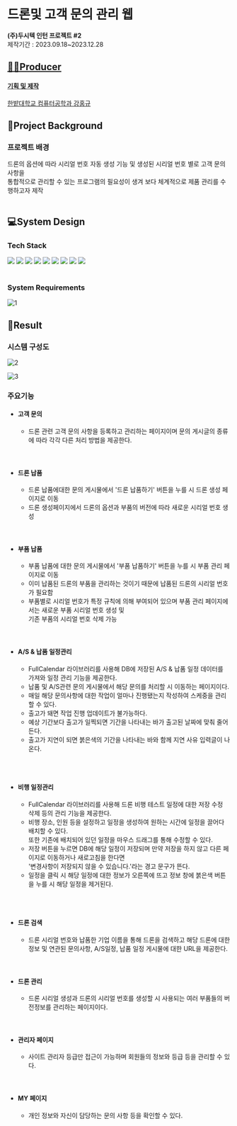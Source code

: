 # 드론및 고객 문의 관리 웹
**(주)두시텍 인턴 프로젝트 #2**
<br>
제작기간 : 2023.09.18~2023.12.28

## <u>👨‍🔧Producer
 #### 기획 및 제작

한밭대학교 컴퓨터공학과 강홍규


	

## </u> 🧐Project Background
<h3>프로젝트 배경</h3>
드론의 옵션에 따라 시리얼 번호 자동 생성 기능 및 생성된 시리얼 번호 별로 고객 문의사항을 <br> 통합적으로 관리할 수 있는 프로그램의 필요성이 생겨 보다 체계적으로 제품 관리를 수행하고자 제작

  <br>
  <br>
  
## 💻System Design

<h3> Tech Stack </h3>
<div align="left">
<img src="https://img.shields.io/badge/Java-007396?style=flat&logo=Conda-Forge&logoColor=white" />
<img src="https://img.shields.io/badge/Spring-6DB33F?style=flat&logo=Spring&logoColor=white" />
	<img src="https://img.shields.io/badge/Gradle-02303A?style=flat&logo=gradle&logoColor=white" />
  <img src="https://img.shields.io/badge/Intellij%20IDE-000000?style=flat&logo=intellijidea&logoColor=white" />
	<img src="https://img.shields.io/badge/Tomcat-F8DC75?style=flat&logo=ApacheTomcat&logoColor=white" />
	<img src="https://img.shields.io/badge/GitHub-181717?style=flat&logo=GitHub&logoColor=white" />
  <img src="https://img.shields.io/badge/html5-E34F26?style=flat&logo=html5&logoColor=white" />
		<img src="https://img.shields.io/badge/css3-1572B6?style=flat&logo=css3&logoColor=white" />
		<img src="https://img.shields.io/badge/javascript-F7DF1E?style=flat&logo=javascript&logoColor=white" />
</div>
<br>

### System Requirements

![1](https://github.com/hk1776/manage/assets/77769783/f70816d8-2a2c-45e3-95c6-7de1e9ae80a4)


## 📲Result
   ### 시스템 구성도
![2](https://github.com/hk1776/manage/assets/77769783/acbc98d2-ac73-43a6-9413-8c8cfd2451fa)


![3](https://github.com/hk1776/manage/assets/77769783/cf4808c9-6d88-435a-a448-e6f2987038a8)


  ### 주요기능
   - #### 고객 문의 
      - 드론 관련 고객 문의 사항을 등록하고 관리하는 페이지이며 문의 게시글의 종류에 따라 각각 다른 처리 방법을 제공한다.<br>
<br><br>
 - #### 드론 납품
      - 드론 납품에대한 문의 게시물에서 '드론 납품하기' 버튼을 누를 시 드론 생성 페이지로 이동
      - 드론 생성페이지에서 드론의 옵션과 부품의 버전에 따라 새로운 시리얼 번호 생성<br>
<br><br>
 - #### 부품 납품
      - 부품 납품에 대한 문의 게시물에서 '부품 납품하기' 버튼을 누를 시 부품 관리 페이지로 이동
      - 이미 납품된 드론의 부품을 관리하는 것이기 때문에 납품된 드론의 시리얼 번호가 필요함
      - 부품별로 시리얼 번호가 특정 규칙에 의해 부여되어 있으며 부품 관리 페이지에서는 새로운 부품 시리얼 번호 생성 및 <br> 기존 부품의 시리얼 번호 삭제 가능  <br>
<br><br>
  - #### A/S & 납품 일정관리
      - FullCalendar 라이브러리를 사용해 DB에 저장된 A/S & 납품 일정 데이터를 가져와 일정 관리 기능을 제공한다.
      - 납품 및 A/S관련 문의 게시물에서 해당 문의를 처리할 시 이동하는 페이지이다.
      - 매일 해당 문의사항에 대한 작업이 얼마나 진행됐는지 작성하여 스케중을 관리할 수 있다.
      - 출고가 돼면 작업 진행 업데이트가 불가능하다.
      - 예상 기간보다 출고가 일찍되면 기간을 나타내는 바가 출고된 날짜에 맞춰 줄어든다.
      - 출고가 지연이 되면 붉은색의 기간을 나타내는 바와 함께 지연 사유 입력글이 나온다.

<br><br>
  - #### 비행 일정관리
      - FullCalendar 라이브러리를 사용해 드론 비행 테스트 일정에 대한 저장 수정 삭제 등의 관리 기능을 제공한다.
      - 비행 장소, 인원 등을 설정하고 일정을 생성하여 원하는 시간에 일정을 끌어다 배치할 수 있다. <br> 또한 기존에 배치되어 있던 일정을 마우스 드래그를 통해 수정할 수 있다.
      - 저장 버튼을 누르면 DB에 해당 일정이 저장되며 만약 저장을 하지 않고 다른 페이지로 이동하거나 새로고침을 한다면 <br> '변경사항이 저장되지 않을 수 있습니다.'라는 경고 문구가 뜬다.
      - 일정을 클릭 시 해당 일정에 대한 정보가 오른쪽에 뜨고 정보 창에 붉은색 버튼을 누를 시 해당 일정을 제거된다.<br>
        
<br><br>
 - #### 드론 검색
      - 드론 시리얼 번호와 납품한 기업 이름을 통해 드론을 검색하고 해당 드론에 대한 정보 및 연관된 문의사항, A/S일정, 납품 일정 게시물에 대한 URL을 제공한다.  <br>
<br><br>
 - #### 드론 관리
      - 드론 시리얼 생성과 드론의 시리얼 번호를 생성할 시 사용되는 여러 부품들의 버전정보를 관리하는 페이지이다.  <br>
<br><br>
 - #### 관리자 페이지
      - 사이트 관리자 등급만 접근이 가능하며 회원들의 정보와 등급 등을 관리할 수 있다.  <br>
<br><br>
 - #### MY 페이지
      - 개인 정보와 자신이 담당하는 문의 사항 등을 확인할 수 있다. <br>
<br><br>
      
